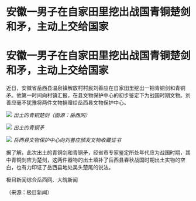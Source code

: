 # 安徽一男子在自家田里挖出战国青铜楚剑和矛，主动上交给国家

# 安徽一男子在自家田里挖出战国青铜楚剑和矛，主动上交给国家

近日，安徽省岳西县温泉镇解放村村民刘善应在自家田里挖出一把青铜剑和青铜矛。他第一时间向村镇汇报，在县文物保护中心的初步鉴定下为战国时期文物。刘善应毫不犹豫将两件文物捐赠给岳西县文物保护中心。

![](https://inews.gtimg.com/om_bt/OauIpB19aDgmJKZOyAViTcA8IKxg1xM5cfv8q45SmTlosAA/1000)
_出土的青铜楚剑（图源：岳西网）_

![](https://inews.gtimg.com/om_bt/OqwZIApNZujI3lDgdF9HOzjo0C7kuTPDoyIO2ACCPvF5kAA/1000)
_出土的青铜矛_

![](https://inews.gtimg.com/om_bt/OYMGZBYk0YKLLBkGAnk17NXA_4XKpR11vwhIacKQlSllQAA/1000)
_岳西县文物保护中心向刘善应颁发文物收藏证书_

据了解，此次出土的青铜剑和青铜矛，经省市专家鉴定所处年代应为战国时期，其中青铜剑应为楚剑，这两件器物的出土填补了岳西县春秋战国时期出土实物的空白，也有力印证了岳西县地处吴头楚尾的说法。

极目新闻综合岳西网、大皖新闻

（来源：极目新闻）

